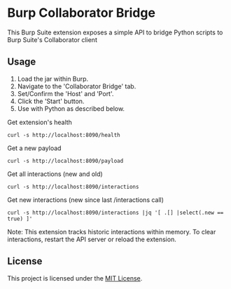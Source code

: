 # Burp Collaborator Bridge

This Burp Suite extension exposes a simple API to bridge Python scripts to Burp Suite's Collaborator client

## Usage

1. Load the jar within Burp.
2. Navigate to the 'Collaborator Bridge' tab.
3. Set/Confirm the 'Host' and 'Port'.
4. Click the 'Start' button.
5. Use with Python as described below.

Get extension's health
```
curl -s http://localhost:8090/health
```

Get a new payload
```
curl -s http://localhost:8090/payload
```

Get all interactions (new and old)
```
curl -s http://localhost:8090/interactions
```

Get new interactions (new since last /interactions call)
```
curl -s http://localhost:8090/interactions |jq '[ .[] |select(.new == true) ]'
```

Note: This extension tracks historic interactions within memory. To clear interactions, restart the API server or reload the extension.

## License

This project is licensed under the [MIT License](LICENSE).
